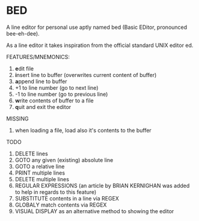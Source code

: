 # BED

A line editor for personal use aptly named bed (Basic EDitor, pronounced bee-eh-dee).

As a line editor it takes inspiration from the official standard UNIX editor ed.

FEATURES/MNEMONICS:
1. **e**dit file
2. **i**nsert line to buffer (overwrites current content of buffer)
3. **a**ppend line to buffer
4. +1 to line number (go to next line)
5. -1 to line number (go to previous line)
6. **w**rite contents of buffer to a file
7. **q**uit and exit the editor

MISSING
1. when loading a file, load also it's contents to the buffer

TODO
1. DELETE lines
2. GOTO any given (existing) absolute line
3. GOTO a relative line
4. PRINT multiple lines
5. DELETE multiple lines
6. REGULAR EXPRESSIONS (an article by BRIAN KERNIGHAN was added to help
   in regards to this feature)
7. SUBSTITUTE contents in a line via REGEX
8. GLOBALY match contents via REGEX
9. VISUAL DISPLAY as an alternative method to showing the editor
